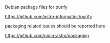 Debian package files for purify

https://github.com/astro-informatics/purify



packaging related issues should be reported here

https://github.com/radio-astro/packaging
